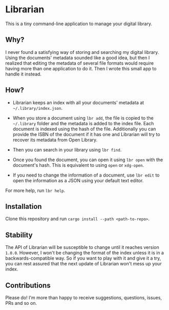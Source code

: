 # Librarian

This is a tiny command-line application to manage your digital library.

## Why?

I never found a satisfying way of storing and searching my digital library.
Using the documents' metadata sounded like a good idea, but then I realized that
editing the metadata of several file formats would require having more
than one application to do it. Then I wrote this small app to handle it instead.

## How?

- Librarian keeps an index with all your documents' metadata at
  `~/.library/index.json`.

- When you store a document using `lbr add`, the file is copied to the
  `~/.library` folder and the metadata is added to the index file. Each
  document is indexed using the hash of the file. Additionally you can provide
  the ISBN of the document if it has one and Librarian will try to recover its
  metadata from Open Library.

- Then you can search in your library using `lbr find`.

- Once you found the document, you can open it using `lbr open` with the
  document's hash. This is equivalent to using `open` or `xdg-open`.

- If you need to change the information of a document, use `lbr edit` to open
  the information as a JSON using your default text editor.

For more help, run `lbr help`.

## Installation

Clone this repository and run `cargo install --path <path-to-repo>`.

## Stability

The API of Librarian will be susceptible to change until it reaches version
`1.0.0`. However, I won't be changing the format of the index unless it is in a
backwards-compatible way. So if you want to play with it and give it a try, you
can rest assured that the next update of Librarian won't mess up your index.

## Contributions

Please do! I'm more than happy to receive suggestions, questions, issues, PRs
and so on.
